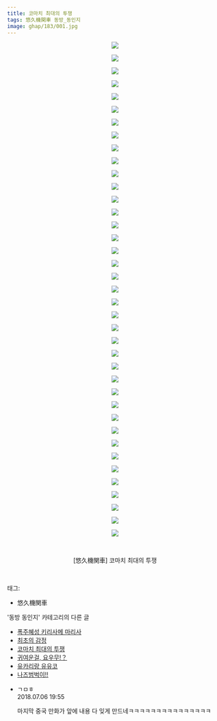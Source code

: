 ```yaml
---
title: 코마치 최대의 투쟁
tags: 悠久機関車 동방_동인지
image: ghap/183/001.jpg
---
```

<div class="article">
<p style="text-align: center; clear: none; float: none;"><img src="{{ site.nasurl }}/ghap/183/001.jpg"/></p>
<p style="text-align: center; clear: none; float: none;"><img src="{{ site.nasurl }}/ghap/183/002.jpg"/></p>
<p style="text-align: center; clear: none; float: none;"><img src="{{ site.nasurl }}/ghap/183/003.jpg"/></p>
<p style="text-align: center; clear: none; float: none;"><img src="{{ site.nasurl }}/ghap/183/004.jpg"/></p>
<p style="text-align: center; clear: none; float: none;"><img src="{{ site.nasurl }}/ghap/183/005.png"/></p>
<p style="text-align: center; clear: none; float: none;"><img src="{{ site.nasurl }}/ghap/183/006.png"/></p>
<p style="text-align: center; clear: none; float: none;"><img src="{{ site.nasurl }}/ghap/183/007.png"/></p>
<p style="text-align: center; clear: none; float: none;"><img src="{{ site.nasurl }}/ghap/183/008.png"/></p>
<p style="text-align: center; clear: none; float: none;"><img src="{{ site.nasurl }}/ghap/183/009.png"/></p>
<p style="text-align: center; clear: none; float: none;"><img src="{{ site.nasurl }}/ghap/183/010.png"/></p>
<p style="text-align: center; clear: none; float: none;"><img src="{{ site.nasurl }}/ghap/183/011.png"/></p>
<p style="text-align: center; clear: none; float: none;"><img src="{{ site.nasurl }}/ghap/183/012.png"/></p>
<p style="text-align: center; clear: none; float: none;"><img src="{{ site.nasurl }}/ghap/183/013.png"/></p>
<p style="text-align: center; clear: none; float: none;"><img src="{{ site.nasurl }}/ghap/183/014.png"/></p>
<p style="text-align: center; clear: none; float: none;"><img src="{{ site.nasurl }}/ghap/183/015.png"/></p>
<p style="text-align: center; clear: none; float: none;"><img src="{{ site.nasurl }}/ghap/183/016.png"/></p>
<p style="text-align: center; clear: none; float: none;"><img src="{{ site.nasurl }}/ghap/183/017.png"/></p>
<p style="text-align: center; clear: none; float: none;"><img src="{{ site.nasurl }}/ghap/183/018.png"/></p>
<p style="text-align: center; clear: none; float: none;"><img src="{{ site.nasurl }}/ghap/183/019.png"/></p>
<p style="text-align: center; clear: none; float: none;"><img src="{{ site.nasurl }}/ghap/183/020.png"/></p>
<p style="text-align: center; clear: none; float: none;"><img src="{{ site.nasurl }}/ghap/183/021.png"/></p>
<p style="text-align: center; clear: none; float: none;"><img src="{{ site.nasurl }}/ghap/183/022.png"/></p>
<p style="text-align: center; clear: none; float: none;"><img src="{{ site.nasurl }}/ghap/183/023.png"/></p>
<p style="text-align: center; clear: none; float: none;"><img src="{{ site.nasurl }}/ghap/183/024.png"/></p>
<p style="text-align: center; clear: none; float: none;"><img src="{{ site.nasurl }}/ghap/183/025.png"/></p>
<p style="text-align: center; clear: none; float: none;"><img src="{{ site.nasurl }}/ghap/183/026.png"/></p>
<p style="text-align: center; clear: none; float: none;"><img src="{{ site.nasurl }}/ghap/183/027.png"/></p>
<p style="text-align: center; clear: none; float: none;"><img src="{{ site.nasurl }}/ghap/183/028.png"/></p>
<p style="text-align: center; clear: none; float: none;"><img src="{{ site.nasurl }}/ghap/183/029.png"/></p>
<p style="text-align: center; clear: none; float: none;"><img src="{{ site.nasurl }}/ghap/183/030.png"/></p>
<p style="text-align: center; clear: none; float: none;"><img src="{{ site.nasurl }}/ghap/183/031.png"/></p>
<p style="text-align: center; clear: none; float: none;"><img src="{{ site.nasurl }}/ghap/183/032.png"/></p>
<p style="text-align: center; clear: none; float: none;"><img src="{{ site.nasurl }}/ghap/183/033.png"/></p>
<p style="text-align: center; clear: none; float: none;"><img src="{{ site.nasurl }}/ghap/183/034.png"/></p>
<p style="text-align: center; clear: none; float: none;"><img src="{{ site.nasurl }}/ghap/183/035.png"/></p>
<p style="text-align: center; clear: none; float: none;"><img src="{{ site.nasurl }}/ghap/183/036.png"/></p>
<p style="text-align: center; clear: none; float: none;"><img src="{{ site.nasurl }}/ghap/183/037.png"/></p>
<p style="text-align: center; clear: none; float: none;"><img src="{{ site.nasurl }}/ghap/183/038.png"/></p>
<p style="text-align: center; clear: none; float: none;"><img src="{{ site.nasurl }}/ghap/183/039.jpg"/></p>
<p style="text-align: center; clear: none; float: none;"><br/></p>
<p style="text-align: center; clear: none; float: none;">[悠久機関車] 코마치 최대의 투쟁</p>
<p><br/></p>
</div><div class="tagTrail">
<p>태그: </p>
<ul>
<li>悠久機関車</li>
</ul>
</div><div class="another">
<p>'동방 동인지' 카테고리의 다른 글</p>
<ul>
<li><a href="/2016-06-18-ghap_185">폭주혜성 키리사메 마리사</a></li>
<li><a href="/2016-06-18-ghap_184">최초의 감정</a></li>
<li><a href="/2016-06-18-ghap_183">코마치 최대의 투쟁</a></li>
<li><a href="/2016-06-18-ghap_182">귀여운걸, 요우무!？</a></li>
<li><a href="/2016-06-18-ghap_181">유카리랑 유유코</a></li>
<li><a href="/2016-06-18-ghap_180">나즈범벅이!!</a></li>
</ul>
</div><div class="cb_module cb_fluid">
<div class="cb_wrt cb_profile">
<div class="comment">
<ul>
<li class="cb_thumb_off" id="comment15281630">
<div class="cb_comment_area">
<div class="cb_info_area">
<div class="cb_section">
<span class="cb_nick_name">ㄱㅁㅎ</span>
</div>
<div class="cb_section">
<span class="cb_date">2018.07.06 19:55 </span>
</div>
</div>
<div class="cb_dsc_comment">
<p class="cb_dsc">
											마지막 중국 만화가 앞에 내용 다 잊게 만드네ㅋㅋㅋㅋㅋㅋㅋㅋㅋㅋㅋㅋㅋㅋㅋ
										</p>
</div>
</div></li>
</ul>
</div>
</div><!-- commentList close -->
</div>